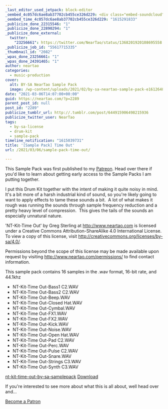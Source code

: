 ```yaml
---
_last_editor_used_jetpack: block-editor
_oembed_4c057dc6ae8ab37702cb455ce326d229: <div class="embed-soundcloud"><iframe title="MPCBB306 - My Way by NearTao" width="500" height="400" scrolling="no" frameborder="no" src="https://w.soundcloud.com/player/?visual=true&url=https%3A%2F%2Fapi.soundcloud.com%2Ftracks%2F1002071869&show_artwork=true&maxwidth=500&maxheight=750&dnt=1"></iframe></div>
_oembed_time_4c057dc6ae8ab37702cb455ce326d229: "1615291833"
_publicize_done_22315546: "1"
_publicize_done_22890294: "1"
_publicize_done_external:
  twitter:
    "23256661": https://twitter.com/NearTao/status/1368201920108695558
_publicize_job_id: "55617715335"
_thumbnail_id: "2082"
_wpas_done_23256661: "1"
_wpas_done_24391465: "1"
author: neartao
categories:
  - music-production
cover:
  alt: BY-SA NearTao Sample Pack
  image: /wp-content/uploads/2021/02/by-sa-neartao-sample-pack-e1612648962950.png
date: "2021-03-06T14:07:00+00:00"
guid: https://neartao.com/?p=2289
parent_post_id: null
post_id: "2289"
publicize_tumblr_url: http://.tumblr.com/post/644915906498215936
publicize_twitter_user: NearTao
tags:
  - by-sa-license
  - drum-kit
  - sample-pack
timeline_notification: "1615039731"
title: '[Sample Pack] Time Out'
url: /2021/03/06/sample-pack-time-out/

---
```

This Sample Pack was first published to my [Patreon](https://www.patreon.com/neartao). Head over there if you'd like to learn about getting early access to the Sample Packs I am putting together.

I put this Drum Kit together with the intent of making it quite noisy in mind.  It's a bit more of a harsh industrial kind of sound, so you're likely going to want to apply effects to tame these sounds a bit.  A lot of what makes it rough was running the sounds through sample frequency reduction and a pretty heavy level of compression.  This gives the tails of the sounds an especially unnatural nature.

'NT-Kit-Time Out' by Greg Sterling at http://www.neartao.com is licensed under a Creative Commons Attribution-ShareAlike 4.0 International License.  To view a copy of this license, visit http://creativecommons.org/licenses/by-sa/4.0/.

Permissions beyond the scope of this license may be made available upon request by visiting http://www.neartao.com/permissions/ to find contact information.

This sample pack contains 16 samples in the .wav format, 16-bit rate, and 44.1khz

- NT-Kit-Time Out-Bass1 C2.WAV
- NT-Kit-Time Out-Bass2 C2.WAV
- NT-Kit-Time Out-Beep.WAV
- NT-Kit-Time Out-Closed Hat.WAV
- NT-Kit-Time Out-Cymbal.WAV
- NT-Kit-Time Out-FX1.WAV
- NT-Kit-Time Out-FX2.WAV
- NT-Kit-Time Out-Kick.WAV
- NT-Kit-Time Out-Noise.WAV
- NT-Kit-Time Out-Open Hat.WAV
- NT-Kit-Time Out-Pad C2.WAV
- NT-Kit-Time Out-Perc.WAV
- NT-Kit-Time Out-Pulse C2.WAV
- NT-Kit-Time Out-Snare.WAV
- NT-Kit-Time Out-Strings C3.WAV
- NT-Kit-Time Out-Synth C3.WAV

[nt-kit-time-out-by-sa-samplepack](/wp-content/uploads/2021/02/nt-kit-time-out-by-sa-samplepack.zip) [Download](/wp-content/uploads/2021/02/nt-kit-time-out-by-sa-samplepack.zip)

If you're interested to see more about what this is all about, well head over and...

[Become a Patron](https://www.patreon.com/bePatron?u=50068961)
